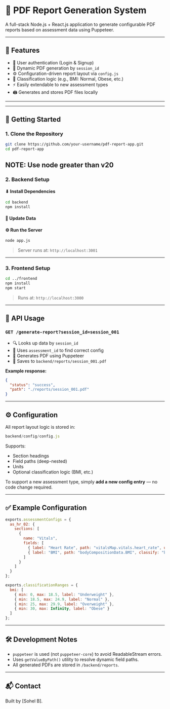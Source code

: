 
# 📄 PDF Report Generation System

A full-stack Node.js + React.js application to generate configurable PDF reports based on assessment data using Puppeteer.

---

## 🧩 Features

- 🔐 User authentication (Login & Signup)
- 📄 Dynamic PDF generation by `session_id`
- ⚙️ Configuration-driven report layout via `config.js`
- 🧠 Classification logic (e.g., BMI: Normal, Obese, etc.)
- ⚡ Easily extendable to new assessment types
- 🖨️ Generates and stores PDF files locally

---


---

## 🚀 Getting Started

### 1. Clone the Repository

```bash
git clone https://github.com/your-username/pdf-report-app.git
cd pdf-report-app
```
NOTE: Use node greater than v20
---

### 2. Backend Setup

#### ⬇ Install Dependencies

```bash
cd backend
npm install
```

#### 🧠 Update Data


#### ⚙️ Run the Server

```bash
node app.js
```

> Server runs at: `http://localhost:3001`

---

### 3. Frontend Setup

```bash
cd ../frontend
npm install
npm start
```

> Runs at: `http://localhost:3000`

---

## 📮 API Usage

### `GET /generate-report?session_id=session_001`

- 🔍 Looks up data by `session_id`
- 🧩 Uses `assessment_id` to find correct config
- 📄 Generates PDF using Puppeteer
- 💾 Saves to `backend/reports/session_001.pdf`

**Example response:**

```json
{
  "status": "success",
  "path": "./reports/session_001.pdf"
}
```

---

## ⚙️ Configuration

All report layout logic is stored in:

```js
backend/config/config.js
```

Supports:
- Section headings
- Field paths (deep-nested)
- Units
- Optional classification logic (BMI, etc.)

To support a new assessment type, simply **add a new config entry** — no code change required.

---

## ✅ Example Configuration

```js
exports.assessmentConfigs = {
  as_hr_02: {
    sections: [
      {
        name: "Vitals",
        fields: [
          { label: "Heart Rate", path: "vitalsMap.vitals.heart_rate", unit: "bpm" },
          { label: "BMI", path: "bodyCompositionData.BMI", classify: "bmi" }
        ]
      }
    ]
  }
};
```

```js
exports.classificationRanges = {
  bmi: [
    { min: 0, max: 18.5, label: "Underweight" },
    { min: 18.5, max: 24.9, label: "Normal" },
    { min: 25, max: 29.9, label: "Overweight" },
    { min: 30, max: Infinity, label: "Obese" }
  ]
};
```

---

## 🛠 Development Notes

- `puppeteer` is used (not `puppeteer-core`) to avoid ReadableStream errors.
- Uses `getValueByPath()` utility to resolve dynamic field paths.
- All generated PDFs are stored in `/backend/reports`.

---

## 📬 Contact

Built by [Sohel B].  
